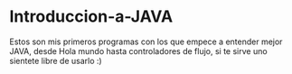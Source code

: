 # Introduccion-a-JAVA
Estos son mis primeros programas con los que empece a entender mejor JAVA, desde Hola mundo hasta controladores de flujo, si te sirve uno sientete libre de usarlo :)
